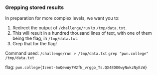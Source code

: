 ### Grepping stored results 

In preparation for more complex levels, we want you to:

1. Redirect the output of `/challenge/run` to `/tmp/data.txt`.
2. This will result in a hundred thousand lines of text, with one of them being the flag, in `/tmp/data.txt`.
3. Grep that for the flag!

Command used: 
`/challenge/run > /tmp/data.txt`
`grep "pwn.college" /tmp/data.txt`

flag: `pwn.college{Izent-6oQewWy7W2fN_vrggo_Ts.QX4EDO0wyNwkzNyEzW}`
